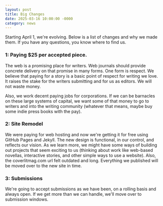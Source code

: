 ```yaml
---
layout: post
title: Big Changes
date: 2025-03-16 10:00:00 -0000
category: news
---
```




<p>Starting April 1, we're evolving. Below is a list of changes and why we made them. If you have any questions, you know where to find us.</p>

<h3>1: Paying $25 per accepted piece.</h3>

<p>The web is a promising place for writers. Web journals should provide concrete delivery on that promise in many forms. One form is respect. We believe that paying for a story is a basic point of respect for writing we love. It raises the stake for the writers submitting and for us as editors. We will not waste money.</p>

<p>Also, we work decent paying jobs for corporations. If we can be barnacles on these large systems of capital, we want some of that money to go to writers and into the writing community (whatever that means, maybe buy some indie press books with the pay).</p>

<h3>2: Site Remodel</h3>

<p>We were paying for web hosting and now we're getting it for free using GitHub Pages and Jekyll. The new design is functional, in our control, and reflects our vision. As we learn more, we might have some ways of building out projects that seem exciting to us (thinking about work like web-based novellas, interactive stories, and other simple ways to use a website). Also, the coverlitmag.com url felt outdated and long. Everything we published will be moved over to the new site in time.</p>

<h3>3: Submissions</h3>

<p>We're going to accept submissions as we have been, on a rolling basis and always open. If we get more than we can handle, we'll move over to submission windows.</p>
